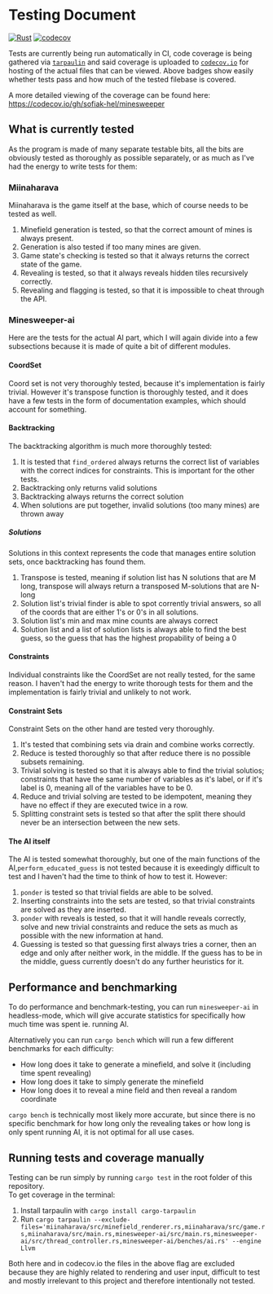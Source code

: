 # Testing Document

[![Rust](https://github.com/sofiak-hel/minesweeper/actions/workflows/rust.yml/badge.svg)](https://github.com/sofiak-hel/minesweeper/actions/workflows/rust.yml)
[![codecov](https://codecov.io/gh/sofiak-hel/minesweeper/branch/main/graph/badge.svg?token=LK0NOTUKGI)](https://codecov.io/gh/sofiak-hel/minesweeper)

Tests are currently being run automatically in CI, code coverage is being
gathered via [`tarpaulin`](https://github.com/xd009642/tarpaulin) and said
coverage is uploaded to
[`codecov.io`](https://codecov.io/gh/sofiak-hel/minesweeper) for hosting of the
actual files that can be viewed. Above badges show easily whether tests pass and
how much of the tested filebase is covered.

A more detailed viewing of the coverage can be found here:
https://codecov.io/gh/sofiak-hel/minesweeper

## What is currently tested
As the program is made of many separate testable bits, all the bits are
obviously tested as thoroughly as possible separately, or as much as I've had
the energy to write tests for them:

### Miinaharava
Miinaharava is the game itself at the base, which of course needs to be tested
as well.

1. Minefield generation is tested, so that the correct amount of mines is always
   present.
2. Generation is also tested if too many mines are given.
3. Game state's checking is tested so that it always returns the correct state
   of the game.
4. Revealing is tested, so that it always reveals hidden tiles recursively
   correctly.
5. Revealing and flagging is tested, so that it is impossible to cheat through
   the API.

### Minesweeper-ai
Here are the tests for the actual AI part, which I will again divide into a few
subsections because it is made of quite a bit of different modules.

#### CoordSet
Coord set is not very thoroughly tested, because it's implementation is fairly
trivial. However it's transpose function is thoroughly tested, and it does have
a few tests in the form of documentation examples, which should account for
something.

#### Backtracking
The backtracking algorithm is much more thoroughly tested:

1. It is tested that `find_ordered` always returns the correct list of variables
   with the correct indices for constraints. This is important for the other
   tests.
2. Backtracking only returns valid solutions
3. Backtracking always returns the correct solution
4. When solutions are put together, invalid solutions (too many mines) are
   thrown away

##### Solutions
Solutions in this context represents the code that manages entire solution sets,
once backtracking has found them.

1. Transpose is tested, meaning if solution list has N solutions that are M long, transpose will always return a transposed M-solutions that are N-long
2. Solution list's trivial finder is able to spot corrently trivial answers, so
   all of the coords that are either 1's or 0's in all solutions.
3. Solution list's min and max mine counts are always correct
3. Solution list and a list of solution lists is always able to find the best
   guess, so the guess that has the highest propability of being a 0

#### Constraints
Individual constraints like the CoordSet are not really tested, for the same
reason. I haven't had the energy to write thorough tests for them and the
implementation is fairly trivial and unlikely to not work.

#### Constraint Sets
Constraint Sets on the other hand are tested very thoroughly.

1. It's tested that combining sets via drain and combine works correctly.
2. Reduce is tested thoroughly so that after reduce there is no possible subsets
   remaining.
3. Trivial solving is tested so that it is always able to find the trivial solutios; constraints that have the same number of variables as it's label, or if it's label is 0, meaning all of the variables have to be 0.
4. Reduce and trivial solving are tested to be idempotent, meaning they have no
   effect if they are executed twice in a row.
5. Splitting constraint sets is tested so that after the split there should
   never be an intersection between the new sets.

#### The AI itself
The AI is tested somewhat thoroughly, but one of the main functions of the
AI,`perform_educated_guess` is not tested because it is exeedingly difficult to
test and I haven't had the time to think of how to test it. However:

1. `ponder` is tested so that trivial fields are able to be solved.
2. Inserting constraints into the sets are tested, so that trivial constraints
   are solved as they are inserted.
3. `ponder` with reveals is tested, so that it will handle reveals correctly,
   solve and new trivial constraints and reduce the sets as much as possible
   with the new information at hand.
4. Guessing is tested so that guessing first always tries a corner, then an edge
   and only after neither work, in the middle. If the guess has to be in the
   middle, guess currently doesn't do any further heuristics for it.

## Performance and benchmarking
To do performance and benchmark-testing, you can run `minesweeper-ai` in
headless-mode, which will give accurate statistics for specifically how much
time was spent ie. running AI.

Alternatively you can run `cargo bench` which will run a few different
benchmarks for each difficulty:
- How long does it take to generate a minefield, and solve it (including time
  spent revealing)
- How long does it take to simply generate the minefield
- How long does it to reveal a mine field and then reveal a random coordinate

`cargo bench` is technically most likely more accurate, but since there is no
specific benchmark for how long only the revealing takes or how long is only
spent running AI, it is not optimal for all use cases.


## Running tests and coverage manually
Testing can be run simply by running `cargo test` in the root folder of this
repository.  
To get coverage in the terminal:
1. Install tarpaulin with `cargo install cargo-tarpaulin`
2. Run `cargo tarpaulin --exclude-files='miinaharava/src/minefield_renderer.rs,miinaharava/src/game.rs,miinaharava/src/main.rs,minesweeper-ai/src/main.rs,minesweeper-ai/src/thread_controller.rs,minesweeper-ai/benches/ai.rs' --engine Llvm`

Both here and in codecov.io the files in the above flag are excluded because
they are highly related to rendering and user input, difficult to test and
mostly irrelevant to this project and therefore intentionally not tested.
